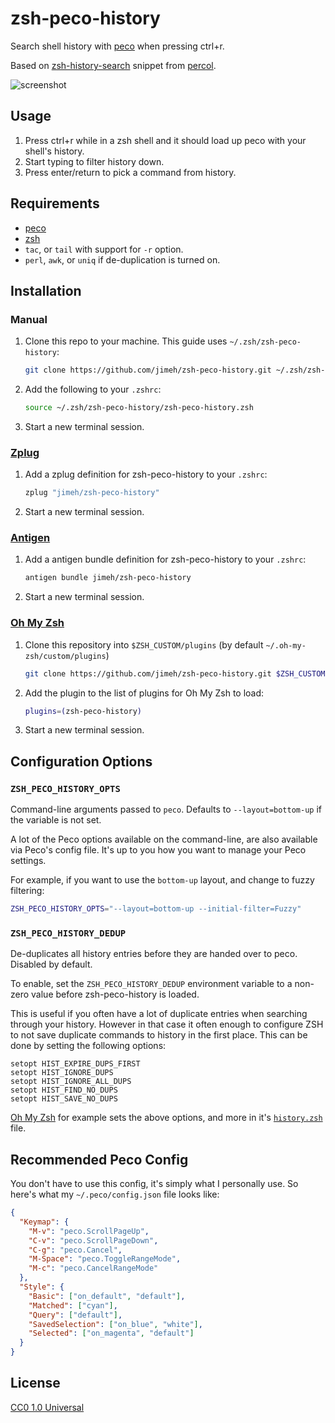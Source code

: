 # zsh-peco-history

Search shell history with [peco](https://github.com/peco/peco) when pressing
ctrl+r.

Based on [zsh-history-search](https://github.com/mooz/percol#zsh-history-search)
snippet from [percol](https://github.com/mooz/percol).

![screenshot](https://github.com/jimeh/zsh-peco-history/raw/master/screenshot.png)

## Usage

1. Press ctrl+r while in a zsh shell and it should load up peco with your
   shell's history.
2. Start typing to filter history down.
3. Press enter/return to pick a command from history.

## Requirements

- [peco](https://github.com/peco/peco)
- [zsh](https://www.zsh.org/)
- `tac`, or `tail` with support for `-r` option.
- `perl`, `awk`, or `uniq` if de-duplication is turned on.

## Installation

### Manual

1. Clone this repo to your machine. This guide uses `~/.zsh/zsh-peco-history`:

    ```sh
    git clone https://github.com/jimeh/zsh-peco-history.git ~/.zsh/zsh-peco-history
    ```

2. Add the following to your `.zshrc`:

    ```sh
    source ~/.zsh/zsh-peco-history/zsh-peco-history.zsh
    ```

3. Start a new terminal session.

### [Zplug](https://github.com/b4b4r07/zplug)

1. Add a zplug definition for zsh-peco-history to your `.zshrc`:

    ```sh
    zplug "jimeh/zsh-peco-history"
    ```

2. Start a new terminal session.

### [Antigen](https://github.com/zsh-users/antigen)

1. Add a antigen bundle definition for zsh-peco-history to your `.zshrc`:

    ```sh
    antigen bundle jimeh/zsh-peco-history
    ```

2. Start a new terminal session.

### [Oh My Zsh](https://github.com/robbyrussell/oh-my-zsh)

1. Clone this repository into `$ZSH_CUSTOM/plugins` (by default
   `~/.oh-my-zsh/custom/plugins`)

    ```sh
    git clone https://github.com/jimeh/zsh-peco-history.git $ZSH_CUSTOM/plugins/zsh-peco-history
    ```

2. Add the plugin to the list of plugins for Oh My Zsh to load:

    ```sh
    plugins=(zsh-peco-history)
    ```

3. Start a new terminal session.

## Configuration Options

### `ZSH_PECO_HISTORY_OPTS`

Command-line arguments passed to `peco`. Defaults to `--layout=bottom-up` if the
variable is not set.

A lot of the Peco options available on the command-line, are also available via
Peco's config file. It's up to you how you want to manage your Peco settings.

For example, if you want to use the `bottom-up` layout, and change to fuzzy
filtering:

```bash
ZSH_PECO_HISTORY_OPTS="--layout=bottom-up --initial-filter=Fuzzy"
```

### `ZSH_PECO_HISTORY_DEDUP`

De-duplicates all history entries before they are handed over to peco. Disabled
by default.

To enable, set the `ZSH_PECO_HISTORY_DEDUP` environment variable to a non-zero
value before zsh-peco-history is loaded.

This is useful if you often have a lot of duplicate entries when searching
through your history. However in that case it often enough to configure ZSH to
not save duplicate commands to history in the first place. This can be done by
setting the following options:

```
setopt HIST_EXPIRE_DUPS_FIRST
setopt HIST_IGNORE_DUPS
setopt HIST_IGNORE_ALL_DUPS
setopt HIST_FIND_NO_DUPS
setopt HIST_SAVE_NO_DUPS
```

[Oh My Zsh](https://github.com/robbyrussell/oh-my-zsh) for example sets the
above options, and more in it's
[`history.zsh`](https://github.com/mattjj/my-oh-my-zsh/blob/b1d4bab329456e9a4af49237064d9a3b6566f1b0/history.zsh)
file.

## Recommended Peco Config

You don't have to use this config, it's simply what I personally use. So here's
what my `~/.peco/config.json` file looks like:

```json
{
  "Keymap": {
    "M-v": "peco.ScrollPageUp",
    "C-v": "peco.ScrollPageDown",
    "C-g": "peco.Cancel",
    "M-Space": "peco.ToggleRangeMode",
    "M-c": "peco.CancelRangeMode"
  },
  "Style": {
    "Basic": ["on_default", "default"],
    "Matched": ["cyan"],
    "Query": ["default"],
    "SavedSelection": ["on_blue", "white"],
    "Selected": ["on_magenta", "default"]
  }
}
```

## License

[CC0 1.0 Universal](https://creativecommons.org/publicdomain/zero/1.0/)
